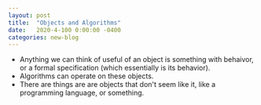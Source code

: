 ```yaml
---
layout: post
title:  "Objects and Algorithms"
date:   2020-4-100 0:00:00 -0400
categories: new-blog
---
```


- Anything we can think of useful of an object is something with behaivor, or a formal specification (which essentially is its behavior).
- Algorithms can operate on these objects.
- There are things are are objects that don't seem like it, like a programming language, or something.